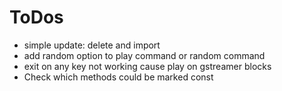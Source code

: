ToDos
======

* simple update: delete and import
* add random option to play command or random command
* exit on any key not working cause play on gstreamer blocks
* Check which methods could be marked const
